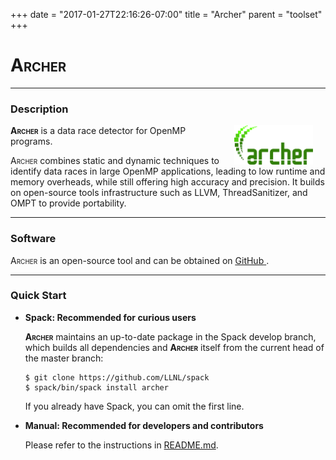 +++
date = "2017-01-27T22:16:26-07:00"
title = "Archer"
parent = "toolset"
+++

<h1><span style="font-variant: small-caps;">Archer</span></h1>

---

### Description

<img src="../img/archer_logo.svg" width="25%" alt="Archer Logo" title="Archer" align="right" style="margin-left: 20px; margin-right: 20px;"/>

<span style="font-variant: small-caps;"><b>Archer</b></span> is a data race detector for OpenMP programs.

<span style="font-variant: small-caps;">Archer</span> combines static and dynamic techniques to identify data races in large OpenMP applications, leading to low runtime and memory overheads, while still offering high accuracy and precision. It builds on open-source tools infrastructure such as LLVM, ThreadSanitizer, and OMPT to provide portability.

---

### Software

<span style="font-variant: small-caps;">Archer</span> is an open-source tool and can be obtained on <a class="smooth-link" title="GitHub" href="https://github.com/PRUNERS/archer"><u>GitHub</u> <i class="fa fa-github"></i></a>.

---

### Quick Start

* **Spack: Recommended for curious users**

	<span style="font-variant: small-caps;"><b>Archer</b></span> maintains an up-to-date package in the Spack develop branch, which builds all dependencies and <span style="font-variant: small-caps;"><b>Archer</b></span> itself from the current head of the master branch:

	```console
	$ git clone https://github.com/LLNL/spack
	$ spack/bin/spack install archer
	```

	If you already have Spack, you can omit the first line.


* **Manual: Recommended for developers and contributors**

	Please refer to the instructions in <a class="smooth-link" title="README" href="https://github.com/PRUNERS/archer/blob/master/README.md" target="_blank">README.md</a>. 
